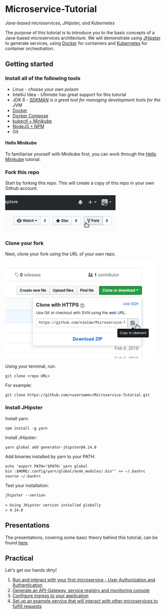 # Microservice-Tutorial
_Java-based microservices, JHipster, and Kubernetes_

The purpose of this tutorial is to introduce you to the basic concepts of a Java-based microservices architecture. 
We will demonstrate using [JHipster](http://jhipster.tech/) to generate services, using [Docker](https://www.docker.com)
for containers and [Kubernetes](http://kubernetes.io/) for container orchestration.

## Getting started
### Install all of the following tools

- Linux - _choose your own poison_
- IntelliJ Idea - _Ultimate_ has great support for this tutorial
- JDK 8 - _[SDKMAN](http://sdkman.io/) is a great tool for managing development tools for the JVM_
- [Docker](https://www.docker.com/community-edition)
- [Docker Compose](https://docs.docker.com/compose/install/#install-compose)
- [kubectl + Minikube](https://kubernetes.io/docs/tasks/tools/install-minikube/)
- [NodeJS + NPM](https://docs.npmjs.com/getting-started/installing-node)
- Git

#### Hello Minikube
To familiarise yourself with Minikube first, you can work through the 
[Hello Minikube](https://kubernetes.io/docs/tutorials/stateless-application/hello-minikube/) tutorial.

### Fork this repo
Start by forking this repo. This will create a copy of this repo in your own Github account.

![Fork your own copy of BSG-Africa/Microservice-Tutorial to your account](assets/fork.png "Fork your own copy of BSG-Africa/Microservice-Tutorial to your account")

### Clone your fork
Next, clone your fork using the URL of your own repo.

![Clone your fork](assets/clone.png "Clone your fork")

Using your terminal, run:

    git clone <repo URL>
    
For example:

    git clone https://github.com/<username>/Microservice-Tutorial.git
    
### Install JHipster

Install yarn:

    npm install -g yarn
    
Install JHipster:
 
    yarn global add generator-jhipster@4.14.0

Add binaries installed by yarn to your PATH:

    echo 'export PATH="$PATH:`yarn global bin`:$HOME/.config/yarn/global/node_modules/.bin"' >> ~/.bashrc
    source ~/.bashrc

Test your installation:

    jhipster --version
    
    > Using JHipster version installed globally
    > 4.14.0
    
## Presentations
The presentations, covering some basic theory behind this tutorial, can be found [here](slides/README.md).

## Practical
Let's get our hands dirty!

1. [Run and interact with your first microservice - User Authorization and Authentication](microservices/uaa/instructions.md)
1. [Generate an API-Gateway, service registry and monitoring console](microservices/api-gateway/instructions.md)
1. [Configure ingress to your application](microservices/ingress/instructions.md)
1. [Set up an example service that will interact with other microservices to fulfill requests](microservices/example-app/instructions.md)
